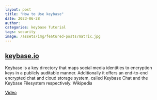 ```yaml
---
layout: post
title: "How to Use keybase"
date: 2023-06-28
author:
categories: keybase Tutorial
tags: security
image: /assets/img/featured-posts/matrix.jpg
---
```


## [keybase.io](https://keybase.io/)

Keybase is a key directory that maps social media identities to encryption keys in a publicly auditable manner. Additionally it offers an end-to-end encrypted chat and cloud storage system, called Keybase Chat and the Keybase Filesystem respectively. Wikipedia

[Video](https://www.youtube.com/watch?v=X_qmKQkUxac)

